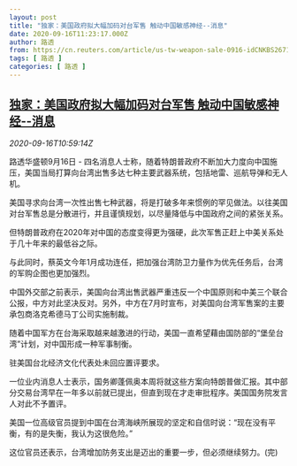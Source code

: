 ```yaml
---
layout: post
title: "独家：美国政府拟大幅加码对台军售 触动中国敏感神经--消息"
date: 2020-09-16T11:23:17.000Z
author: 路透
from: https://cn.reuters.com/article/us-tw-weapon-sale-0916-idCNKBS2671SV
tags: [ 路透 ]
categories: [ 路透 ]
---
```

<!--1600255397000-->
[独家：美国政府拟大幅加码对台军售 触动中国敏感神经--消息](https://cn.reuters.com/article/us-tw-weapon-sale-0916-idCNKBS2671SV)
------

<div>
<div><i>2020-09-16T10:59:14Z</i></div><p>路透华盛顿9月16日 - 四名消息人士称，随着特朗普政府不断加大力度向中国施压，美国当局打算向台湾出售多达七种主要武器系统，包括地雷、巡航导弹和无人机。</p><p>美国寻求向台湾一次性出售七种武器，将是打破多年来惯例的罕见做法。以往美国对台军售总是分散进行，并且谨慎规划，以尽量降低与中国政府之间的紧张关系。</p><p>但特朗普政府在2020年对中国的态度变得更为强硬，此次军售正赶上中美关系处于几十年来的最低谷之际。</p><p>与此同时，蔡英文今年1月成功连任，把加强台湾防卫力量作为优先任务后，台湾的军购企图也更加强烈。</p><p>中国外交部之前表示，美国向台湾出售武器严重违反一个中国原则和中美三个联合公报，中方对此坚决反对。另外，中方在7月时宣布，对美国向台湾军售案的主要承包商洛克希德马丁公司实施制裁。</p><p>随着中国军方在台海采取越来越激进的行动，美国一直希望藉由国防部的“堡垒台湾”计划，对中国形成一种军事制衡。</p><p>驻美国台北经济文化代表处未回应置评要求。</p><p>一位业内消息人士表示，国务卿蓬佩奥本周将就这些方案向特朗普做汇报。其中部分交易台湾早在一年多以前就已提出，但直到现在才走审批程序。美国国务院发言人对此不予置评。</p><p>美国一位高级官员提到中国在台湾海峡所展现的坚定和自信时说：“现在没有平衡，有的是失衡，我认为这很危险。”</p><p>这位官员还表示，台湾增加防务支出是迈出的重要一步，但必须继续努力。(完)</p>
</div>
